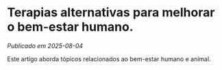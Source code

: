 # Terapias alternativas para melhorar o bem-estar humano.

*Publicado em 2025-08-04*

Este artigo aborda tópicos relacionados ao bem-estar humano e animal.
